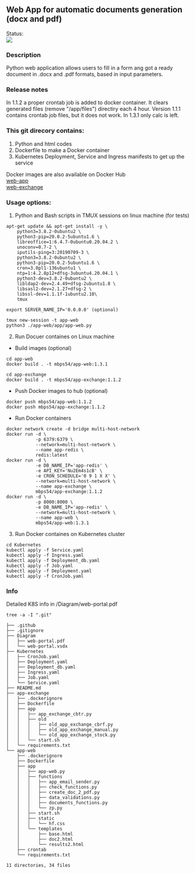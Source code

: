 ## Web App for automatic documents generation (docx and pdf)
Status:<br><img src="https://github.com/mbps54/web_doc_app/actions/workflows/ci-process.yaml/badge.svg"><br>
### Description
Python web application allows users to fill in a form ang got a ready document in .docx and .pdf formats, based in input parameters.

### Release notes
In 1.1.2 a proper crontab job is added  to docker container. It clears generated files (remove "/app/files") directiry each 4 hour.
Version 1.1.1 contains crontab job files, but it does not work.
In 1.3.1 only calc is left.

### This git direcory contains:
1. Python and html codes
2. Dockerfile to make a Docker container
3. Kubernetes Deployment, Service and Ingress manifests to get up the service

Docker images are also available on Docker Hub
<br />[web-app](https://hub.docker.com/r/mbps54/app-web)
<br />[web-exchange](https://hub.docker.com/r/mbps54/app-exchange)

### Usage options:
1. Python and Bash scripts in TMUX sessions on linux machine (for tests)
```
apt-get update && apt-get install -y \
    python3=3.8.2-0ubuntu2 \
    python3-pip=20.0.2-5ubuntu1.6 \
    libreoffice=1:6.4.7-0ubuntu0.20.04.2 \
    unoconv=0.7-2 \
    iputils-ping=3:20190709-3 \
    python3=3.8.2-0ubuntu2 \
    python3-pip=20.0.2-5ubuntu1.6 \
    cron=3.0pl1-136ubuntu1 \
    ntp=1:4.2.8p12+dfsg-3ubuntu4.20.04.1 \
    python3-dev=3.8.2-0ubuntu2 \
    libldap2-dev=2.4.49+dfsg-2ubuntu1.8 \
    libsasl2-dev=2.1.27+dfsg-2 \
    libssl-dev=1.1.1f-1ubuntu2.10\
    tmux

export SERVER_NAME_IP='0.0.0.0' (optional)

tmux new-session -t app-web
python3 ./app-web/app/app-web.py

```

2. Run Docuer containes on Linux machine
- Build images (optional)
```
cd app-web
docker build . -t mbps54/app-web:1.3.1

cd app-exchange
docker build . -t mbps54/app-exchange:1.1.2
```
- Push Docker images to hub (optional)
```
docker push mbps54/app-web:1.1.2
docker push mbps54/app-exchange:1.1.2
```

- Run Docker containers
```
docker network create -d bridge multi-host-network
docker run -d \
           -p 6379:6379 \
           --network=multi-host-network \
           --name app-redis \
           redis:latest
docker run -d \
           -e DB_NAME_IP='app-redis' \
           -e API_KEY='Nu2Em4s1cB' \
           -e CRON_SCHEDULE='0 9 1 X X' \
           --network=multi-host-network \
           --name app-exchange \
           mbps54/app-exchange:1.1.2
docker run -d \
           -p 8000:8000 \
           -e DB_NAME_IP='app-redis' \
           --network=multi-host-network \
           --name app-web \
           mbps54/app-web:1.3.1

```

3. Run Docker containes on Kubernetes cluster
```
cd Kubernetes
kubectl apply -f Service.yaml
kubectl apply -f Ingress.yaml
kubectl apply -f Deployment_db.yaml
kubectl apply -f Job.yaml
kubectl apply -f Deployment.yaml
kubectl apply -f CronJob.yaml
```

### Info
Detailed K8S info in /Diagram/web-portal.pdf
```
tree -a -I ".git"

├── .github
├── .gitignore
├── Diagram
│   ├── web-portal.pdf
│   └── web-portal.vsdx
├── Kubernetes
│   ├── CronJob.yaml
│   ├── Deployment.yaml
│   ├── Deployment_db.yaml
│   ├── Ingress.yaml
│   ├── Job.yaml
│   └── Service.yaml
├── README.md
├── app-exchange
│   ├── .dockerignore
│   ├── Dockerfile
│   ├── app
│   │   ├── app_exchange_cbtr.py
│   │   ├── old
│   │   │   ├── old_app_exchange_cbrf.py
│   │   │   ├── old_app_exchange_manual.py
│   │   │   └── old_app_exchange_stock.py
│   │   └── start.sh
│   └── requirements.txt
└── app-web
    ├── .dockerignore
    ├── Dockerfile
    ├── app
    │   ├── app-web.py
    │   ├── functions
    │   │   ├── app_email_sender.py
    │   │   ├── check_functions.py
    │   │   ├── create_doc_2_pdf.py
    │   │   ├── data_validations.py
    │   │   ├── documents_functions.py
    │   │   └── zp.py
    │   ├── start.sh
    │   ├── static
    │   │   └── hf.css
    │   └── templates
    │       ├── base.html
    │       ├── doc2.html
    │       └── results2.html
    ├── crontab
    └── requirements.txt

11 directories, 34 files

```
